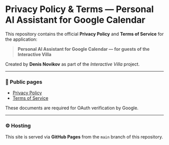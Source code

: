 # Privacy Policy & Terms — Personal AI Assistant for Google Calendar

This repository contains the official **Privacy Policy** and **Terms of Service** for the application:

> **Personal AI Assistant for Google Calendar — for guests of the Interactive Villa**

Created by **Denis Novikov** as part of the *Interactive Villa* project.

---

### 🔗 Public pages

- [Privacy Policy](https://gormonboza.github.io/personal-ai-assistant-google-calendar-interactive-villa-policy/)
- [Terms of Service](https://gormonboza.github.io/personal-ai-assistant-google-calendar-interactive-villa-policy/terms_of_service.html)

These documents are required for OAuth verification by Google.

---

### ⚙️ Hosting

This site is served via **GitHub Pages** from the `main` branch of this repository.
